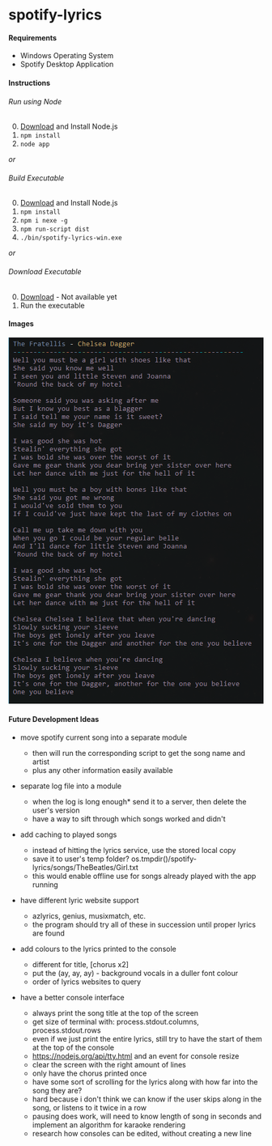 # spotify-lyrics

#### Requirements
- Windows Operating System
- Spotify Desktop Application

#### Instructions
###### Run using Node
0. [Download](https://nodejs.org/en/download/) and Install Node.js
1. `npm install`
2. `node app`

_or_
###### Build Executable
0. [Download](https://nodejs.org/en/download/) and Install Node.js
1. `npm install`
2. `npm i nexe -g`
3. `npm run-script dist`
4. `./bin/spotify-lyrics-win.exe`

_or_
###### Download Executable
0. [Download](#download-executable) - Not available yet
1. Run the executable

#### Images
![screenshot](https://github.com/mic-max/spotify-lyrics/blob/master/demo.png)

#### Future Development Ideas
- move spotify current song into a separate module
  - then will run the corresponding script to get the song name and artist
  - plus any other information easily available

- separate log file into a module
  - when the log is long enough* send it to a server, then delete the user's version
  - have a way to sift through which songs worked and didn't

- add caching to played songs
  - instead of hitting the lyrics service, use the stored local copy
  - save it to user's temp folder? os.tmpdir()/spotify-lyrics/songs/TheBeatles/Girl.txt
  - this would enable offline use for songs already played with the app running

- have different lyric website support
  - azlyrics, genius, musixmatch, etc.
  - the program should try all of these in succession until proper lyrics are found

- add colours to the lyrics printed to the console
  - different for title, [chorus x2]
  - put the (ay, ay, ay) - background vocals in a duller font colour
  - order of lyrics websites to query

- have a better console interface
  - always print the song title at the top of the screen
  - get size of terminal with: process.stdout.columns, process.stdout.rows
  - even if we just print the entire lyrics, still try to have the start of them at the top of the console
  - https://nodejs.org/api/tty.html and an event for console resize
  - clear the screen with the right amount of lines
  - only have the chorus printed once
  - have some sort of scrolling for the lyrics along with how far into the song they are?
  - hard because i don't think we can know if the user skips along in the song, or listens to it twice in a row
  - pausing does work, will need to know length of song in seconds and implement an algorithm for karaoke rendering
  - research how consoles can be edited, without creating a new line
